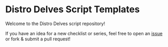 # Distro Delves Script Templates

Welcome to the Distro Delves script repository!

If you have an idea for a new checklist or series, feel free to open an [issue](https://github.com/egee-irl/distro-delves/issues) or fork & submit a pull request!
